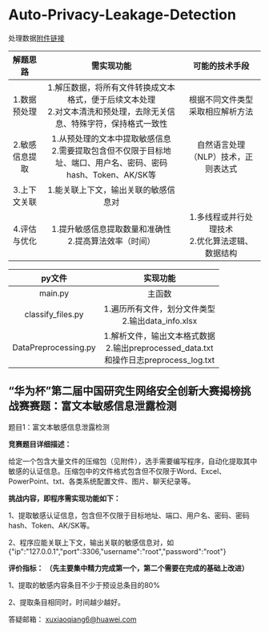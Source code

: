# Auto-Privacy-Leakage-Detection

处理数据[附件链接](https://cpipc.acge.org.cn/sysFile/downFile.do?fileId=3f03175a2ddb46328f35a1edd8924236)

|解题思路|需实现功能|可能的技术手段|
|:-:|:-:|:-:|
|1.数据预处理| 1.解压数据，将所有文件转换成文本格式，便于后续文本处理<br>2.对文本清洗和预处理，去除无关信息、特殊字符，保持格式一致性 | 根据不同文件类型采取相应解析方法 |
|2.敏感信息提取| 1.从预处理的文本中提取敏感信息<br>2.需要提取包含但不仅限于目标地址、端口、用户名、密码、密码hash、Token、AK/SK等 |自然语言处理（NLP）技术，正则表达式 |
|3.上下文关联| 1.能关联上下文，输出关联的敏感信息对 | |
|4.评估与优化| 1.提升敏感信息提取数量和准确性<br>2.提高算法效率（时间） | 1.多线程或并行处理技术<br>2.优化算法逻辑、数据结构|


|py文件|实现功能|
|:-:|:-:|
|main.py| 主函数 |
|classify_files.py| 1.遍历所有文件，划分文件类型<br>2.输出data_info.xlsx |
|DataPreprocessing.py| 1.解析文件，输出文本格式数据<br>2.输出preprocessed_data.txt<br>和操作日志preprocess_log.txt |


## **“华为杯”第二届中国研究生网络安全创新大赛揭榜挑战赛赛题：富文本敏感信息泄露检测**

题目1：富文本敏感信息泄露检测

**竞赛题目详细描述：**

给定一个包含大量文件的压缩包（见附件），选手需要编写程序，自动化提取其中敏感的认证信息。压缩包中的文件格式包含但不仅限于Word、Excel、PowerPoint、txt、各类系统配置文件、图片、聊天纪录等。

**挑战内容，即程序需实现功能如下：**

1、提取敏感认证信息，包含但不仅限于目标地址、端口、用户名、密码、密码hash、Token、AK/SK等。

2、程序应能关联上下文，输出关联的敏感信息对，如{"ip":"127.0.0.1","port":3306,"username":"root","password":"root"}

**评价指标：** **（先主要集中精力完成第一个，第二个需要在完成的基础上改进）**

1、提取的敏感内容条目不少于预设总条目的80%

2、提取条目相同时，时间越少越好。

答疑邮箱： xuxiaoqiang6@huawei.com

